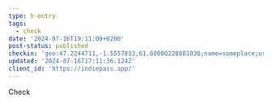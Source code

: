 ```yaml
---
type: h-entry
tags:
  - check
date: '2024-07-16T19:11:00+0200'
post-status: published
checkin: 'geo:47.2244711,-1.5557833,61.60000228881836;name=someplace;url=check. com'
updated: '2024-07-16T17:11:36.124Z'
client_id: 'https://indiepass.app/'
---
```

Check
